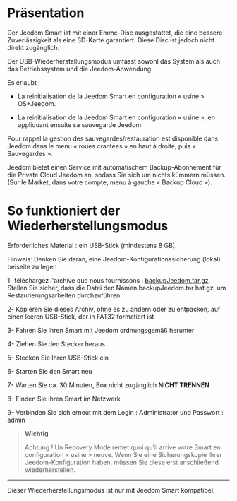 Präsentation
============

Der Jeedom Smart ist mit einer Emmc-Disc ausgestattet, die eine bessere Zuverlässigkeit als eine SD-Karte garantiert. Diese Disc ist jedoch nicht direkt zugänglich.

Der USB-Wiederherstellungsmodus umfasst sowohl das System als auch das Betriebssystem und die Jeedom-Anwendung.

Es erlaubt :

- La reinitialisation de la Jeedom Smart en configuration « usine » OS+Jeedom.

- La reinitialisation de la Jeedom Smart en configuration « usine », en appliquant ensuite sa sauvegarde Jeedom.

Pour rappel la gestion des sauvegardes/restauration est disponible dans Jeedom dans le menu « roues crantées » en haut à droite, puis « Sauvegardes ».

Jeedom bietet einen Service mit automatischem Backup-Abonnement für die Private Cloud Jeedom an, sodass Sie sich um nichts kümmern müssen. (Sur le Market, dans votre compte, menu à gauche « Backup Cloud »).




So funktioniert der Wiederherstellungsmodus
===============================

Erforderliches Material : ein USB-Stick (mindestens 8 GB).

Hinweis: Denken Sie daran, eine Jeedom-Konfigurationssicherung (lokal) beiseite zu legen




1- téléchargez l'archive que nous fournissons  : [backupJeedom.tar.gz](https://images.jeedom.com/smart/backupJeedom.tar.gz). Stellen Sie sicher, dass die Datei den Namen backupJeedom.tar hat.gz, um Restaurierungsarbeiten durchzuführen.

2- Kopieren Sie dieses Archiv, ohne es zu ändern oder zu entpacken, auf einen leeren USB-Stick, der in FAT32 formatiert ist

3- Fahren Sie Ihren Smart mit Jeedom ordnungsgemäß herunter

4- Ziehen Sie den Stecker heraus

5- Stecken Sie Ihren USB-Stick ein

6- Starten Sie den Smart neu

7- Warten Sie ca. 30 Minuten, Box nicht zugänglich **NICHT TRENNEN**

8- Finden Sie Ihren Smart im Netzwerk

9- Verbinden Sie sich erneut mit dem Login : Administrator und Passwort : admin

> **Wichtig**
>
>
> Achtung ! Un Recovery Mode remet quoi qu'il arrive votre Smart en configuration « usine » neuve. Wenn Sie eine Sicherungskopie Ihrer Jeedom-Konfiguration haben, müssen Sie diese erst anschließend wiederherstellen.
------------------------------------------------------------------------------------------------------------------------------------------------------------------------------------------------

Dieser Wiederherstellungsmodus ist nur mit Jeedom Smart kompatibel.
